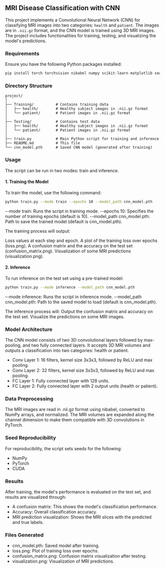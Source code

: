 ## MRI Disease Classification with CNN

This project implements a Convolutional Neural Network (CNN) for classifying MRI images into two categories: `health` and `patient`. The images are in `.nii.gz` format, and the CNN model is trained using 3D MRI images. The project includes functionalities for training, testing, and visualizing the model's predictions.

### Requirements

Ensure you have the following Python packages installed:

```bash
pip install torch torchvision nibabel numpy scikit-learn matplotlib seaborn

```
### Directory Structure
```
project/
│
├── Training/          # Contains training data
│   ├── health/        # Healthy subject images in .nii.gz format
│   └── patient/       # Patient images in .nii.gz format
│
├── Testing/           # Contains test data
│   ├── health/        # Healthy subject images in .nii.gz format
│   └── patient/       # Patient images in .nii.gz format
│
├── train.py           # Main Python script for training and inference
├── README.md          # This file
└── cnn_model.pth      # Saved CNN model (generated after training)
```
### Usage
The script can be run in two modes: train and inference.

#### 1. Training the Model
To train the model, use the following command:

```bash
python train.py --mode train --epochs 10 --model_path cnn_model.pth
```
--mode train: Runs the script in training mode.
--epochs 10: Specifies the number of training epochs (default is 10).
--model_path cnn_model.pth: Path to save the trained model (default is cnn_model.pth).

The training process will output:

Loss values at each step and epoch.
A plot of the training loss over epochs (loss.png).
A confusion matrix and the accuracy on the test set (confusion_matrix.png).
Visualization of some MRI predictions (visualization.png).

#### 2. Inference
To run inference on the test set using a pre-trained model:

```bash
python train.py --mode inference --model_path cnn_model.pth
```
--mode inference: Runs the script in inference mode.
--model_path cnn_model.pth: Path to the saved model to load (default is cnn_model.pth).

The inference process will:
Output the confusion matrix and accuracy on the test set.
Visualize the predictions on some MRI images.

### Model Architecture
The CNN model consists of two 3D convolutional layers followed by max-pooling, and two fully connected layers. It accepts 3D MRI volumes and outputs a classification into two categories: health or patient.

- Conv Layer 1: 16 filters, kernel size 3x3x3, followed by ReLU and max pooling.
- Conv Layer 2: 32 filters, kernel size 3x3x3, followed by ReLU and max pooling.
- FC Layer 1: Fully connected layer with 128 units.
- FC Layer 2: Fully connected layer with 2 output units (health or patient).


### Data Preprocessing
The MRI images are read in .nii.gz format using nibabel, converted to NumPy arrays, and normalized. The MRI volumes are expanded along the channel dimension to make them compatible with 3D convolutions in PyTorch.

### Seed Reproducibility
For reproducibility, the script sets seeds for the following:


- NumPy
- PyTorch
- CUDA

### Results
After training, the model's performance is evaluated on the test set, and results are visualized through:

- A confusion matrix: This shows the model's classification performance.
- Accuracy: Overall classification accuracy.
- MRI prediction visualization: Shows the MRI slices with the predicted and true labels.
### Files Generated
- cnn_model.pth: Saved model after training.
- loss.png: Plot of training loss over epochs.
- confusion_matrix.png: Confusion matrix visualization after testing.
- visualization.png: Visualization of MRI predictions.
